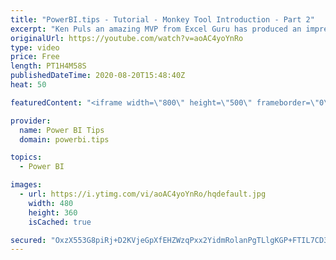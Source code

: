 ```yaml
---
title: "PowerBI.tips - Tutorial - Monkey Tool Introduction - Part 2"
excerpt: "Ken Puls an amazing MVP from Excel Guru has produced an impressive tool, Monkey Tools.  This tool is an Excel Add-in that aids business users to work quickly building Data Models.   Come join us to learn about how this tool can help you in your daily work flow.   Follow Ken Blog: https://xlguru.ca/blog"
originalUrl: https://youtube.com/watch?v=aoAC4yoYnRo
type: video
price: Free
length: PT1H4M58S
publishedDateTime: 2020-08-20T15:48:40Z
heat: 50

featuredContent: "<iframe width=\"800\" height=\"500\" frameborder=\"0\" src=\"https://www.youtube.com/embed/aoAC4yoYnRo\" allow=\"accelerometer; autoplay; encrypted-media; gyroscope; picture-in-picture\" allowfullscreen></iframe>"

provider:
  name: Power BI Tips
  domain: powerbi.tips

topics:
  - Power BI

images:
  - url: https://i.ytimg.com/vi/aoAC4yoYnRo/hqdefault.jpg
    width: 480
    height: 360
    isCached: true

secured: "OxzX553G8piRj+D2KVjeGpXfEHZWzqPxx2YidmRolanPgTLlgKGP+FTIL7CD3kSYv31/CKptpje8ABpSp3MpZY9uIxCW7ancIakHIjVjZ5+b6pErgSxD4VkcKV+RxhckJKQylDPTBnVXGFd5lHlrIJaLhwAxxJpa+rIOMdB3F4kTXavD93DFgcLCrKSCtOp6ltlndyH0ylw2QgyXljC4hZRIe1m3A45DaA6FUBbbv57qyFsn2kqF7D4/cXCvhz63RGXIW+V3p8Ok0wNjyR+4F+y8MzVvOXIFOlJsPw9NYctqcFQhKt9bqGHMKpPOeFZ+Nk1jYYB0SORyQeI2tWY4FdKZ0DaoqsOCMypjSBn8nYLtn2flrmHIkdK1pwQrTxBF95l6XyAl44F3fGyK6TiRUaFd7xD3CQD2CHpg0Ccmzao=;pZeeHsVBCKrh0RSOULskDg=="
---
```


